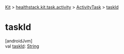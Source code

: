 
[Kit](../../../kit.html) > [healthstack.kit.task.activity](../index.html) > [ActivityTask](index.html) > [taskId](task-id.html)



# taskId



[androidJvm]\
val [taskId](task-id.html): [String](https://kotlinlang.org/api/latest/jvm/stdlib/kotlin/-string/index.html)




